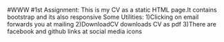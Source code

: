#WWW
#1st Assignment:
This is my CV as a static HTML page.It contains bootstrap and its also responsive
Some Utilities:
1)Clicking on email forwards you at mailing
2)DownloadCV downloads CV as pdf
3)There are facebook and github links at social media icons
